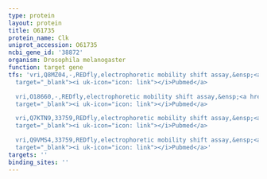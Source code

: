 ```yaml
---
type: protein
layout: protein
title: O61735
protein_name: Clk
uniprot_accession: O61735
ncbi_gene_id: '38872'
organism: Drosophila melanogaster
function: target gene
tfs: 'vri,Q8MZ04,-,REDfly,electrophoretic mobility shift assay,&ensp;<a href="https://www.ncbi.nlm.nih.gov/pubmed/?term=12546820%5Buid%5D"
  target="_blank"><i uk-icon="icon: link"></i>Pubmed</a>

  vri,O18660,-,REDfly,electrophoretic mobility shift assay,&ensp;<a href="https://www.ncbi.nlm.nih.gov/pubmed/?term=12546820%5Buid%5D"
  target="_blank"><i uk-icon="icon: link"></i>Pubmed</a>

  vri,Q7KTN9,33759,REDfly,electrophoretic mobility shift assay,&ensp;<a href="https://www.ncbi.nlm.nih.gov/pubmed/?term=12546820%5Buid%5D"
  target="_blank"><i uk-icon="icon: link"></i>Pubmed</a>

  vri,Q9VMS4,33759,REDfly,electrophoretic mobility shift assay,&ensp;<a href="https://www.ncbi.nlm.nih.gov/pubmed/?term=12546820%5Buid%5D"
  target="_blank"><i uk-icon="icon: link"></i>Pubmed</a>'
targets: ''
binding_sites: ''
---
```

